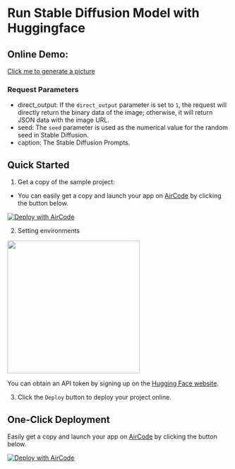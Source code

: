 # Run Stable Diffusion Model with Huggingface

## Online Demo:

[Click me to generate a picture](https://5rg3bjkd6z.us.aircode.run/index?direct_output=1&caption=approaching%20perfection,%20dynamic,%20highly%20detailed,%20artstation,%20concept%20art,%20smooth,%20sharp%20focus,%20illustration,%20art%20by%20Artemisia%20Gentileschi,%20a%20beautiful%20the%20cloud%20elf%20queen%20busks%20on%20the%20streets%20of%20new%20york,%20playing%20guitar,%20singing)

### Request Parameters

- direct_output: If the `direct_output` parameter is set to `1`, the request will directly return the binary data of the image; otherwise, it will return JSON data with the image URL.
- seed: The `seed` parameter is used as the numerical value for the random seed in Stable Diffusion.
- caption: The Stable Diffusion Prompts.

## Quick Started

1. Get a copy of the sample project:

  - You can easily get a copy and launch your app on [AirCode](https://aircode.io/) by clicking the button below.

[![Deploy with AirCode](https://aircode.io/aircode-deploy-button.svg)](https://aircode.io/dashboard?owner=AirCodeLabs&repo=aircode&branch=main&path=examples%2Fshopify-to-google-spreadsheets&appname=shopify%20to%20google%20spreadsheets)

2. Setting environments

<img src="https://aircode-yvo.b-cdn.net/resource/1695368402924-elmp34k54l.jpg" width="300">

You can obtain an API token by signing up on the [Hugging Face website](https://huggingface.co/).

3. Click the `Deploy` button to deploy your project online.

## One-Click Deployment

Easily get a copy and launch your app on [AirCode](https://aircode.io/) by clicking the button below.

[![Deploy with AirCode](https://aircode.io/aircode-deploy-button.svg)](https://aircode.io/dashboard?owner=AirCodeLabs&repo=aircode&path=examples%2Fstable-diffusion-huggingface&appname=stable%20diffusion%20huggingface)